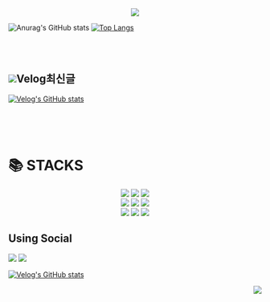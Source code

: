 
<div align=center>
<img src="https://capsule-render.vercel.app/api?type=waving&color=3DED97C8&height=150&section=header&text=HAN's%20Develope&fontColor=ffffff&fontSize=40&fontAlignY=30&fontAlign=20" />
</div>

![Anurag's GitHub stats](https://github-readme-stats.vercel.app/api?username=shl2587&show_icons=true&theme=transparent)
[![Top Langs](https://github-readme-stats.vercel.app/api/top-langs/?username=shl2587&layout=compact)](https://github.com/anuraghazra/github-readme-stats)

<br><br>


## <img src="https://img.shields.io/badge/v-20C997?style=for-the-badge">Velog최신글


[![Velog's GitHub stats](https://velog-readme-stats.vercel.app/api?name=shl2587)](https://velog.io/@shl2587)


<br><br><br>


<div align=left><h1>📚 STACKS</h1></div>

<div align=center> 
  <img src="https://img.shields.io/badge/java-007396?style=for-the-badge&logo=java&logoColor=white"> 
  <img src="https://img.shields.io/badge/python-3776AB?style=for-the-badge&logo=python&logoColor=white">
  <img src="https://img.shields.io/badge/c-c-%23A8B9CC">
  <br>
  
  <img src="https://img.shields.io/badge/html5-E34F26?style=for-the-badge&logo=html5&logoColor=white"> 
  <img src="https://img.shields.io/badge/css-1572B6?style=for-the-badge&logo=css3&logoColor=white">
  <img src="https://img.shields.io/badge/oracle-F80000?style=for-the-badge&logo=oracle&logoColor=white">
  <br>
  
  <img src="https://img.shields.io/badge/spring-6DB33F?style=for-the-badge&logo=spring&logoColor=white">
  <img src="https://img.shields.io/badge/linux-FCC624?style=for-the-badge&logo=linux&logoColor=black"> 
  <img src="https://img.shields.io/badge/apache tomcat-F8DC75?style=for-the-badge&logo=apachetomcat&logoColor=white">
  <br>
</div>


## Using Social
<div>
<img src="https://img.shields.io/badge/github-181717?style=for-the-badge&logo=github&logoColor=white">
<img src="https://img.shields.io/badge/git-F05032?style=for-the-badge&logo=git&logoColor=white">
</div>

[![Velog's GitHub stats](https://velog-readme-stats.vercel.app/api/badge?name=shl2587)](https://velog.io/@shl2587) 

<div align=right>
<a href="https://hits.seeyoufarm.com"><img src="https://hits.seeyoufarm.com/api/count/incr/badge.svg?url=https%3A%2F%2Fgithub.com%2Fshl2587%2Fhit-counter&count_bg=%23AEE386&title_bg=%23000000&icon=github.svg&icon_color=%23FFFFFF&title=hits&edge_flat=false"/></a>
</div>




